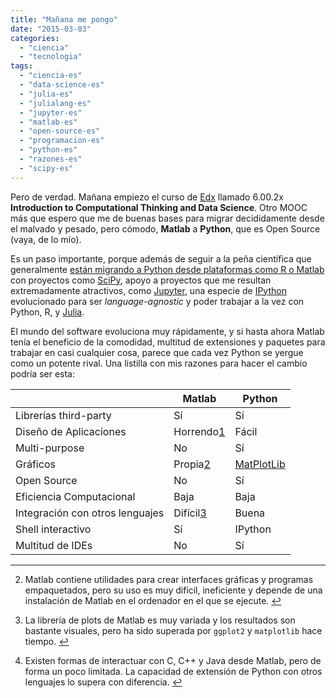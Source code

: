 ```yaml
---
title: "Mañana me pongo"
date: "2015-03-03"
categories: 
  - "ciencia"
  - "tecnologia"
tags: 
  - "ciencia-es"
  - "data-science-es"
  - "julia-es"
  - "julialang-es"
  - "jupyter-es"
  - "matlab-es"
  - "open-source-es"
  - "programacion-es"
  - "python-es"
  - "razones-es"
  - "scipy-es"
---
```


Pero de verdad. Mañana empiezo el curso de [Edx](http://www.edx.org) llamado 6.00.2x **Introduction to Computational Thinking and Data Science**. Otro MOOC más que espero que me de buenas bases para migrar decididamente desde el malvado y pesado, pero cómodo, **Matlab** a **Python**, que es Open Source (vaya, de lo mío).

Es un paso importante, porque además de seguir a la peña científica que generalmente [están migrando a Python desde plataformas como R o Matlab](http://www.nature.com/news/my-digital-toolbox-climate-scientist-damien-irving-on-python-libraries-1.16805) con proyectos como [SciPy](http://scipy.org), apoyo a proyectos que me resultan extremadamente atractivos, como [Jupyter](http://jupyter.org), una especie de [IPython](http://www.ipython.org) evolucionado para ser _language-agnostic_ y poder trabajar a la vez con Python, R, y [Julia](http://www.julialang.org).

El mundo del software evoluciona muy rápidamente, y si hasta ahora Matlab tenía el beneficio de la comodidad, multitud de extensiones y paquetes para trabajar en casi cualquier cosa, parece que cada vez Python se yergue como un potente rival. Una listilla con mis razones para hacer el cambio podría ser esta:

|  | Matlab | Python |
| --- | --- | --- |
| Librerías third-party | Sí | Sí |
| Diseño de Aplicaciones | Horrendo[1](#fn-164-1) | Fácil |
| Multi-purpose | No | Sí |
| Gráficos | Propia[2](#fn-164-2) | [MatPlotLib](http://matplotlib.org) |
| Open Source | No | Sí |
| Eficiencia Computacional | Baja | Baja |
| Integración con otros lenguajes | Difícil[3](#fn-164-3) | Buena |
| Shell interactivo | Sí | IPython |
| Multitud de IDEs | No | Sí |

* * *

2. Matlab contiene utilidades para crear interfaces gráficas y programas empaquetados, pero su uso es muy difícil, ineficiente y depende de una instalación de Matlab en el ordenador en el que se ejecute. [↩](#fnref-164-1)

4. La librería de plots de Matlab es muy variada y los resultados son bastante visuales, pero ha sido superada por `ggplot2` y `matplotlib` hace tiempo. [↩](#fnref-164-2)

6. Existen formas de interactuar con C, C++ y Java desde Matlab, pero de forma un poco limitada. La capacidad de extensión de Python con otros lenguajes lo supera con diferencia. [↩](#fnref-164-3)
